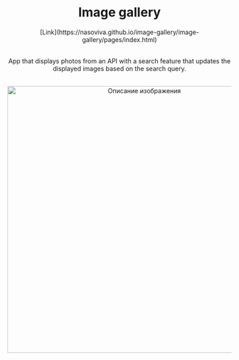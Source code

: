 <div align="center">
  <h1>Image gallery</h1>
</div>
<div align="center">
  [Link](https://nasoviva.github.io/image-gallery/image-gallery/pages/index.html) 
</div>
<br>
<p align="center">App that displays photos from an API with a search feature that updates the displayed images based on the search query.</p>
<br>
<div align="center">
    <img src="https://github.com/user-attachments/assets/68d24cb3-a554-4211-81aa-0034977db923" alt="Описание изображения" width="600"/>
</div>
